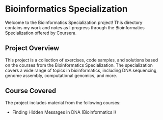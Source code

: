 # Bioinformatics Specialization
Welcome to the Bioinformatics Specialization project! This directory contains my work and notes as I progress through the Bioinformatics Specialization offered by Coursera.

## Project Overview
This project is a collection of exercises, code samples, and solutions based on the courses from the Bioinformatics Specialization. The specialization covers a wide range of topics in bioinformatics, including DNA sequencing, genome assembly, computational genomics, and more.

## Course Covered
The project includes material from the following courses:

- Finding Hidden Messages in DNA (Bioinformatics I)
